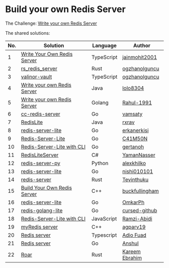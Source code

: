 # Build your own Redis Server

The Challenge: [Write your own Redis Server](https://codingchallenges.fyi/challenges/challenge-redis)

The shared solutions:

| No. | Solution | Language | Author |
|-----|----------|----------|--------|
| 1 | [Write Your Own Redis Server](https://github.com/jainmohit2001/coding-challenges/tree/master/src/8) | TypeScript | [jainmohit2001](https://github.com/jainmohit2001) |
| 2 | [rs_redis_server](https://github.com/ogzhanolguncu/rs_redis_server) | Rust | [ogzhanolguncu](https://github.com/ogzhanolguncu) |
| 3 | [valinor-vault](https://github.com/ogzhanolguncu/valinor-vault) | TypeScript | [ogzhanolguncu](https://github.com/ogzhanolguncu) |
| 4 | [Write your own Redis Server](https://github.com/lolo8304/coding-challenge/tree/main/no-8) | Java | [lolo8304](https://github.com/lolo8304) |
| 5 | [Write your own Redis Server](https://github.com/Rahul-1991/rustyRabbitDB/) | Golang | [Rahul-1991](https://github.com/Rahul-1991) |
| 6 | [cc-redis-server](https://github.com/vamsaty/cc-redis-server/) | Go | [vamsaty](https://github.com/vamsaty) |
| 7 | [RedisLite](https://github.com/rxrav/RedisLite) | Java | [rxrav](https://github.com/rxrav) |
| 8 | [redis-server-lite](https://github.com/Erkanerkisi/redis-server-lite/) | Go | [erkanerkisi](https://github.com/Erkanerkisi)
| 9 | [Redis-Server-Lite](https://github.com/C41M50N/Redis-Server-Lite) | Go | [C41M50N](https://github.com/C41M50N) |
| 10 | [Redis-Server-Lite with CLI](https://github.com/gertanoh/redis-lite-go) | Go | [gertanoh](https://github.com/gertanoh) |
| 11 | [RedisLiteServer](https://github.com/YamanNasser/RedisLiteServer) | C# | [YamanNasser](https://github.com/YamanNasser) |
| 12 | [redis-server-py](https://github.com/alexkhilko/redis-server-py) | Python | [alexkhilko](https://github.com/alexkhilko) |
| 13 | [redis-server-lite](https://github.com/nishi010101/redis-server-lite) | Go | [nishi010101](https://github.com/nishi010101) |
| 14 | [redis-server](https://github.com/Tevinthuku/coding_challenges_fyi/tree/main/redis-server) | Rust | [Tevinthuku](https://github.com/Tevinthuku) |
| 15 | [Build Your Own Redis Server](https://github.com/buckfullingham/cc.fyi.redis-server) | C++ | [buckfullingham](https://github.com/buckfullingham) |
| 16 | [redis-server-lite](https://github.com/OmkarPh/redis-server-lite) | Go | [OmkarPh](https://github.com/OmkarPh) |
| 17 | [redis-golang-lite](https://github.com/cursed-github/redis-golang-lite) | Go | [cursed-github](https://github.com/cursed-github) |
| 18 | [Redis-Server-Lite with CLI](https://github.com/Ramzi-Abidi/RedisInMemory) | JavaScript | [Ramzi-Abidi](https://github.com/Ramzi-Abidi) |
| 19 | [myRedis server](https://github.com/agparv19/redis) | C++ | [agparv19](https://github.com/agparv19) |
| 20 | [Redis server](https://github.com/Fuad28/redis-server) | Typescript | [Adio Fuad](https://github.com/Fuad28) |
| 21 | [Redis server](https://github.com/anshul393/RedisGolang) | Go | [Anshul](https://github.com/anshul393) |
| 22 | [Roar](https://github.com/kareemmahlees/coding_challenges_solutions/blob/master/roar/README.md) | Rust | [Kareem Ebrahim](https://github.com/kareemmahlees) |
